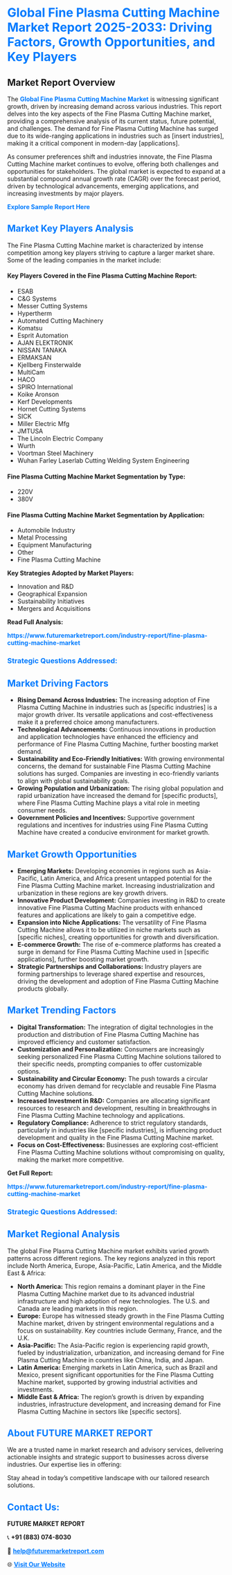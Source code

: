 <h1 style="color: #007BFF;">Global Fine Plasma Cutting Machine Market Report 2025-2033: Driving Factors, Growth Opportunities, and Key Players</h1>

<section id="overview">
<h2>Market Report Overview</h2>
<p>The <a href="https://www.futuremarketreport.com/industry-report/fine-plasma-cutting-machine-market" style="color: #007BFF; text-decoration: none;"><strong>Global Fine Plasma Cutting Machine Market</strong></a> is witnessing significant growth, driven by increasing demand across various industries. This report delves into the key aspects of the Fine Plasma Cutting Machine market, providing a comprehensive analysis of its current status, future potential, and challenges. The demand for Fine Plasma Cutting Machine has surged due to its wide-ranging applications in industries such as [insert industries], making it a critical component in modern-day [applications].</p>
<p>As consumer preferences shift and industries innovate, the Fine Plasma Cutting Machine market continues to evolve, offering both challenges and opportunities for stakeholders. The global market is expected to expand at a substantial compound annual growth rate (CAGR) over the forecast period, driven by technological advancements, emerging applications, and increasing investments by major players.</p>
</section>

<section id="overview">
<p><a href="https://www.futuremarketreport.com/request-sample/reportId=127866" style="color: #007BFF; text-decoration: none;"><strong>Explore Sample Report Here</strong></a></p>
</section>

<section id="key-players">
<h2 style="color: #007BFF;">Market Key Players Analysis</h2>
<p>The Fine Plasma Cutting Machine market is characterized by intense competition among key players striving to capture a larger market share. Some of the leading companies in the market include:</p>
<h4>Key Players Covered in the Fine Plasma Cutting Machine Report:</h4>
<ul><li>ESAB</li><li>C&amp;G Systems</li><li>Messer Cutting Systems</li><li>Hypertherm</li><li>Automated Cutting Machinery</li><li>Komatsu</li><li>Esprit Automation</li><li>AJAN ELEKTRONIK</li><li>NISSAN TANAKA</li><li>ERMAKSAN</li><li>Kjellberg Finsterwalde</li><li>MultiCam</li><li>HACO</li><li>SPIRO International</li><li>Koike Aronson</li><li>Kerf Developments</li><li>Hornet Cutting Systems</li><li>SICK</li><li>Miller Electric Mfg</li><li>JMTUSA</li><li>The Lincoln Electric Company</li><li>Wurth</li><li>Voortman Steel Machinery</li><li>Wuhan Farley Laserlab Cutting Welding System Engineering</li></ul>
<h4>Fine Plasma Cutting Machine Market Segmentation by Type:</h4>
<ul><li>220V</li><li>380V</li></ul>

<h4>Fine Plasma Cutting Machine Market Segmentation by Application:</h4>
<ul><li>Automobile Industry</li><li>Metal Processing</li><li>Equipment Manufacturing</li><li>Other</li><li>Fine Plasma Cutting Machine</li></ul>
<p><strong>Key Strategies Adopted by Market Players:</strong></p>
<ul>
<li>Innovation and R&D</li>
<li>Geographical Expansion</li>
<li>Sustainability Initiatives</li>
<li>Mergers and Acquisitions</li>
</ul>
</section>

<section>
<p><strong>Read Full Analysis: </strong></p><a href="https://www.futuremarketreport.com/industry-report/fine-plasma-cutting-machine-market" style="color: #007BFF; text-decoration: none;"><strong>https://www.futuremarketreport.com/industry-report/fine-plasma-cutting-machine-market</strong></a>
<h3 style="color: #007BFF;">Strategic Questions Addressed:</h3>
</section>

<section id="driving-factors">
<h2 style="color: #007BFF;">Market Driving Factors</h2>
<ul>
<li><strong>Rising Demand Across Industries:</strong> The increasing adoption of Fine Plasma Cutting Machine in industries such as [specific industries] is a major growth driver. Its versatile applications and cost-effectiveness make it a preferred choice among manufacturers.</li>
<li><strong>Technological Advancements:</strong> Continuous innovations in production and application technologies have enhanced the efficiency and performance of Fine Plasma Cutting Machine, further boosting market demand.</li>
<li><strong>Sustainability and Eco-Friendly Initiatives:</strong> With growing environmental concerns, the demand for sustainable Fine Plasma Cutting Machine solutions has surged. Companies are investing in eco-friendly variants to align with global sustainability goals.</li>
<li><strong>Growing Population and Urbanization:</strong> The rising global population and rapid urbanization have increased the demand for [specific products], where Fine Plasma Cutting Machine plays a vital role in meeting consumer needs.</li>
<li><strong>Government Policies and Incentives:</strong> Supportive government regulations and incentives for industries using Fine Plasma Cutting Machine have created a conducive environment for market growth.</li>
</ul>
</section>

<section id="growth-opportunities">
<h2 style="color: #007BFF;">Market Growth Opportunities</h2>
<ul>
<li><strong>Emerging Markets:</strong> Developing economies in regions such as Asia-Pacific, Latin America, and Africa present untapped potential for the Fine Plasma Cutting Machine market. Increasing industrialization and urbanization in these regions are key growth drivers.</li>
<li><strong>Innovative Product Development:</strong> Companies investing in R&D to create innovative Fine Plasma Cutting Machine products with enhanced features and applications are likely to gain a competitive edge.</li>
<li><strong>Expansion into Niche Applications:</strong> The versatility of Fine Plasma Cutting Machine allows it to be utilized in niche markets such as [specific niches], creating opportunities for growth and diversification.</li>
<li><strong>E-commerce Growth:</strong> The rise of e-commerce platforms has created a surge in demand for Fine Plasma Cutting Machine used in [specific applications], further boosting market growth.</li>
<li><strong>Strategic Partnerships and Collaborations:</strong> Industry players are forming partnerships to leverage shared expertise and resources, driving the development and adoption of Fine Plasma Cutting Machine products globally.</li>
</ul>
</section>

<section id="trending-factors">
<h2 style="color: #007BFF;">Market Trending Factors</h2>
<ul>
<li><strong>Digital Transformation:</strong> The integration of digital technologies in the production and distribution of Fine Plasma Cutting Machine has improved efficiency and customer satisfaction.</li>
<li><strong>Customization and Personalization:</strong> Consumers are increasingly seeking personalized Fine Plasma Cutting Machine solutions tailored to their specific needs, prompting companies to offer customizable options.</li>
<li><strong>Sustainability and Circular Economy:</strong> The push towards a circular economy has driven demand for recyclable and reusable Fine Plasma Cutting Machine solutions.</li>
<li><strong>Increased Investment in R&D:</strong> Companies are allocating significant resources to research and development, resulting in breakthroughs in Fine Plasma Cutting Machine technology and applications.</li>
<li><strong>Regulatory Compliance:</strong> Adherence to strict regulatory standards, particularly in industries like [specific industries], is influencing product development and quality in the Fine Plasma Cutting Machine market.</li>
<li><strong>Focus on Cost-Effectiveness:</strong> Businesses are exploring cost-efficient Fine Plasma Cutting Machine solutions without compromising on quality, making the market more competitive.</li>
</ul>
</section>

<section>
<p><strong>Get Full Report: </strong></p><a href="https://www.futuremarketreport.com/industry-report/fine-plasma-cutting-machine-market" style="color: #007BFF; text-decoration: none;"><strong>https://www.futuremarketreport.com/industry-report/fine-plasma-cutting-machine-market</strong></a>
<h3 style="color: #007BFF;">Strategic Questions Addressed:</h3>
</section>


<section id="regional-analysis">
<h2 style="color: #007BFF;">Market Regional Analysis</h2>
<p>The global Fine Plasma Cutting Machine market exhibits varied growth patterns across different regions. The key regions analyzed in this report include North America, Europe, Asia-Pacific, Latin America, and the Middle East & Africa:</p>
<ul>
<li><strong>North America:</strong> This region remains a dominant player in the Fine Plasma Cutting Machine market due to its advanced industrial infrastructure and high adoption of new technologies. The U.S. and Canada are leading markets in this region.</li>
<li><strong>Europe:</strong> Europe has witnessed steady growth in the Fine Plasma Cutting Machine market, driven by stringent environmental regulations and a focus on sustainability. Key countries include Germany, France, and the U.K.</li>
<li><strong>Asia-Pacific:</strong> The Asia-Pacific region is experiencing rapid growth, fueled by industrialization, urbanization, and increasing demand for Fine Plasma Cutting Machine in countries like China, India, and Japan.</li>
<li><strong>Latin America:</strong> Emerging markets in Latin America, such as Brazil and Mexico, present significant opportunities for the Fine Plasma Cutting Machine market, supported by growing industrial activities and investments.</li>
<li><strong>Middle East & Africa:</strong> The region’s growth is driven by expanding industries, infrastructure development, and increasing demand for Fine Plasma Cutting Machine in sectors like [specific sectors].</li>
</ul>
</section>

<footer>
<h2 style="color: #007BFF;">About FUTURE MARKET REPORT</h2>
<p>We are a trusted name in market research and advisory services, delivering actionable insights and strategic support to businesses across diverse industries. Our expertise lies in offering:</p>

<p>Stay ahead in today’s competitive landscape with our tailored research solutions.</p>

<h2 style="color: #007BFF;">Contact Us:</h2>
<p><strong>FUTURE MARKET REPORT</strong></p>
<p>📞 <strong>+91 (883) 074-8030</strong></p>
<p>📧 <strong><a href="mailto:help@futuremarketreport.com" style="color: #007BFF;">help@futuremarketreport.com</a></strong></p>
<p>🌐 <strong><a href="https://www.futuremarketreport.com/" style="color: #007BFF;">Visit Our Website</a></strong></p>
</footer>